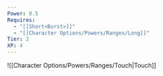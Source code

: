 ```yaml
---
Power: 0.5
Requires:
  - "[[Short<Burst>]]"
  - "[[Character Options/Powers/Ranges/Long]]"
Tier: 2
XP: 4
---
```

![[Character Options/Powers/Ranges/Touch|Touch]]
